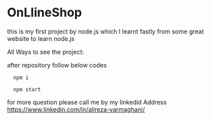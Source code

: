 # OnLIineShop

this is my first project by node.js which I learnt fastly from some great website to learn node.js

All Ways to see the project: 

after repository follow below codes

      npm i
      
      npm start 
      
      
      
   for more question please call me by my linkedid Address    https://www.linkedin.com/in/alireza-varmaghani/
   
